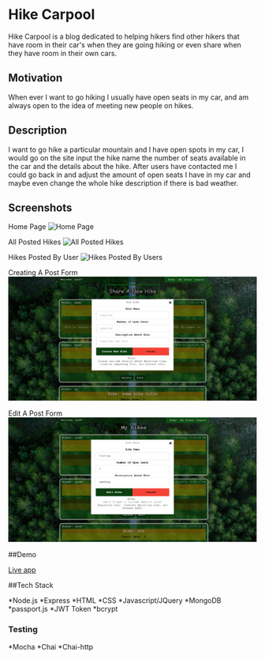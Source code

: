 # Hike Carpool

Hike Carpool is a blog dedicated to helping hikers find other hikers that have room in their car's when they are going hiking or even share when they have room in their own cars.

## Motivation

When ever I want to go hiking I usually have open seats in my car, and am always open to the idea of meeting new people on hikes.

## Description

I want to go hike a particular mountain and I have open spots in my car, I would go on the site input the hike name the number of seats available in the car and the details about the hike.  After users have contacted me I could go back in and adjust the amount of open seats I have in my car and maybe even change the whole hike description if there is bad weather.

## Screenshots

Home Page
![Home Page](https://github.com/rusye/hike-carpool/blob/master/screenshots/homePage.PNG)

All Posted Hikes
![All Posted Hikes](https://github.com/rusye/hike-carpool/blob/master/screenshots/allPostedHikes.PNG)

Hikes Posted By User
![Hikes Posted By Users](https://github.com/rusye/hike-carpool/blob/master/screenshots/myPostedHikes.PNG)

Creating A Post Form
![Creating A Post Form](https://github.com/rusye/hike-carpool/blob/master/screenshots/createANewHikeForm.PNG)

Edit A Post Form
![Edit A Post Form](https://github.com/rusye/hike-carpool/blob/master/screenshots/editAPostForm.PNG)

##Demo

[Live app](https://mighty-cove-62437.herokuapp.com/)

##Tech Stack

*Node.js
*Express
*HTML
*CSS
*Javascript/JQuery
*MongoDB
*passport.js
*JWT Token
*bcrypt

### Testing

*Mocha
*Chai
*Chai-http